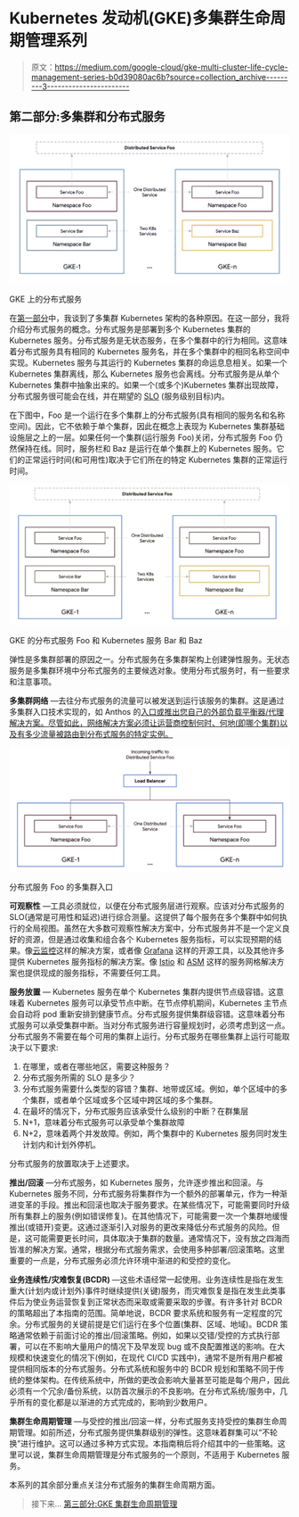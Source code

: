 # Kubernetes 发动机(GKE)多集群生命周期管理系列

> 原文：<https://medium.com/google-cloud/gke-multi-cluster-life-cycle-management-series-b0d39080ac6b?source=collection_archive---------3----------------------->

## 第二部分:多集群和分布式服务

![](img/085b64303ed2a24576590aaf5d0506dd.png)

GKE 上的分布式服务

在[第一部分](/@ameericus/kubernetes-engine-gke-multi-cluster-life-cycle-management-series-17ff892b85c8)中，我谈到了多集群 Kubernetes 架构的各种原因。在这一部分，我将介绍分布式服务的概念。分布式服务是部署到多个 Kubernetes 集群的 Kubernetes 服务。分布式服务是无状态服务，在多个集群中的行为相同。这意味着分布式服务具有相同的 Kubernetes 服务名，并在多个集群中的相同名称空间中实现。Kubernetes 服务与其运行的 Kubernetes 集群的命运息息相关。如果一个 Kubernetes 集群离线，那么 Kubernetes 服务也会离线。分布式服务是从单个 Kubernetes 集群中抽象出来的。如果一个(或多个)Kubernetes 集群出现故障，分布式服务很可能会在线，并在期望的 [SLO](https://en.wikipedia.org/wiki/Service-level_objective) (服务级别目标)内。

在下图中，Foo 是一个运行在多个集群上的分布式服务(具有相同的服务名和名称空间)。因此，它不依赖于单个集群，因此在概念上表现为 Kubernetes 集群基础设施层之上的一层。如果任何一个集群(运行服务 Foo)关闭，分布式服务 Foo 仍然保持在线。同时，服务栏和 Baz 是运行在单个集群上的 Kubernetes 服务。它们的正常运行时间(和可用性)取决于它们所在的特定 Kubernetes 集群的正常运行时间。

![](img/4bff151fad226ecd26abff72ec49dbed.png)

GKE 的分布式服务 Foo 和 Kubernetes 服务 Bar 和 Baz

弹性是多集群部署的原因之一。分布式服务在多集群架构上创建弹性服务。无状态服务是多集群环境中分布式服务的主要候选对象。使用分布式服务时，有一些要求和注意事项。

**多集群网络** —去往分布式服务的流量可以被发送到运行该服务的集群。这是通过多集群入口技术实现的，如 Anthos 的[入口或推出您自己的外部负载平衡器/代理解决方案。尽管如此，网络解决方案必须让运营商控制何时、何地(即哪个集群)以及有多少流量被路由到分布式服务的特定实例。](https://cloud.google.com/kubernetes-engine/docs/concepts/ingress-for-anthos)

![](img/39bcab82200de285a76f049428694e33.png)

分布式服务 Foo 的多集群入口

**可观察性** —工具必须就位，以便在分布式服务层进行观察。应该对分布式服务的 SLO(通常是可用性和延迟)进行综合测量。这提供了每个服务在多个集群中如何执行的全局视图。虽然在大多数可观察性解决方案中，分布式服务并不是一个定义良好的资源，但是通过收集和组合各个 Kubernetes 服务指标，可以实现预期的结果。像[云监控](https://cloud.google.com/monitoring)这样的解决方案，或者像 [Grafana](http://grafana.com) 这样的开源工具，以及其他许多提供 Kubernetes 服务指标的解决方案。像 [Istio](http://istio.io) 和 [ASM](https://cloud.google.com/anthos/service-mesh) 这样的服务网格解决方案也提供现成的服务指标，不需要任何工具。

**服务放置** — Kubernetes 服务在单个 Kubernetes 集群内提供节点级容错。这意味着 Kubernetes 服务可以承受节点中断。在节点停机期间，Kubernetes 主节点会自动将 pod 重新安排到健康节点。分布式服务提供集群级容错。这意味着分布式服务可以承受集群中断。当对分布式服务进行容量规划时，必须考虑到这一点。分布式服务不需要在每个可用的集群上运行。分布式服务在哪些集群上运行可能取决于以下要求:

1.  在哪里，或者在哪些地区，需要这种服务？
2.  分布式服务所需的 SLO 是多少？
3.  分布式服务需要什么类型的容错？集群、地带或区域。例如，单个区域中的多个集群，或者单个区域或多个区域中跨区域的多个集群。
4.  在最坏的情况下，分布式服务应该承受什么级别的中断？在群集层
5.  N+1，意味着分布式服务可以承受单个集群故障
6.  N+2，意味着两个并发故障。例如，两个集群中的 Kubernetes 服务同时发生计划内和计划外停机。

分布式服务的放置取决于上述要求。

**推出/回滚** —分布式服务，如 Kubernetes 服务，允许逐步推出和回滚。与 Kubernetes 服务不同，分布式服务将集群作为一个额外的部署单元，作为一种渐进变革的手段。推出和回滚也取决于服务要求。在某些情况下，可能需要同时升级所有集群上的服务(例如错误修复)。在其他情况下，可能需要一次一个集群地缓慢推出(或错开)变更。这通过逐渐引入对服务的更改来降低分布式服务的风险。但是，这可能需要更长时间，具体取决于集群的数量。通常情况下，没有放之四海而皆准的解决方案。通常，根据分布式服务需求，会使用多种部署/回滚策略。这里重要的一点是，分布式服务必须允许环境中渐进的和受控的变化。

**业务连续性/灾难恢复(BCDR)** —这些术语经常一起使用。业务连续性是指在发生重大(计划内或计划外)事件时继续提供(关键)服务，而灾难恢复是指在发生此类事件后为使业务运营恢复到正常状态而采取或需要采取的步骤。有许多针对 BCDR 的策略超出了本指南的范围。简单地说，BCDR 要求系统和服务有一定程度的冗余。分布式服务的关键前提是它们运行在多个位置(集群、区域、地域)。BCDR 策略通常依赖于前面讨论的推出/回滚策略。例如，如果以交错/受控的方式执行部署，可以在不影响大量用户的情况下及早发现 bug 或不良配置推送的影响。在大规模和快速变化的情况下(例如，在现代 CI/CD 实践中)，通常不是所有用户都被提供相同版本的分布式服务。分布式系统和服务中的 BCDR 规划和策略不同于传统的整体架构。在传统系统中，所做的更改会影响大量甚至可能是每个用户，因此必须有一个冗余/备份系统，以防首次展示的不良影响。在分布式系统/服务中，几乎所有的变化都是以渐进的方式完成的，影响到少数用户。

**集群生命周期管理** —与受控的推出/回滚一样，分布式服务支持受控的集群生命周期管理。如前所述，分布式服务提供集群级别的弹性。这意味着群集可以“不轮换”进行维护。这可以通过多种方式实现。本指南稍后将介绍其中的一些策略。这里可以说，集群生命周期管理是分布式服务的一个原则，不适用于 Kubernetes 服务。

本系列的其余部分重点关注分布式服务的集群生命周期方面。

> 接下来… [第三部分:GKE 集群生命周期管理](/@ameericus/gke-multi-cluster-life-cycle-management-series-a73185392345)